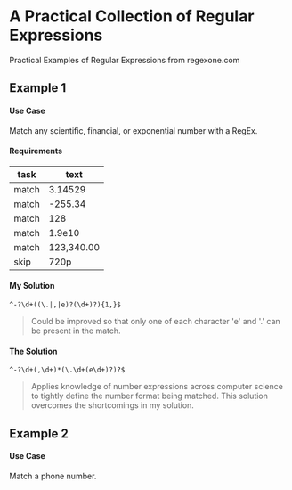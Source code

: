 A Practical Collection of Regular Expressions 
=============================================

Practical Examples of Regular Expressions from regexone.com

## Example 1

#### Use Case

Match any scientific, financial, or exponential number with a RegEx.

#### Requirements
task	| text	      |
----	| ----------- |
match | 3.14529			|
match | -255.34			|
match | 128					|
match | 1.9e10 			|
match | 123,340.00 	|
skip 	| 720p				|

#### My Solution
  
	^-?\d+((\.|,|e)?(\d+)?){1,}$

> Could be improved so that only one of each character 'e' and '.' can be present in the match.

#### The Solution

	^-?\d+(,\d+)*(\.\d+(e\d+)?)?$

> Applies knowledge of number expressions across computer science to tightly define the number format being matched. This solution overcomes the shortcomings in my solution.

## Example 2

#### Use Case

Match a phone number.